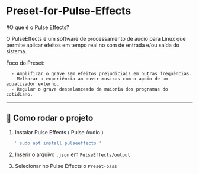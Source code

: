 # Preset-for-Pulse-Effects

#O que é o Pulse Effects?

O PulseEffects é um software de processamento de áudio para Linux que permite aplicar efeitos em tempo real no som de entrada e/ou saída do sistema.

Foco do Preset:
      
      - Amplificar o grave sem efeitos prejudiciais em outras frequências.
      - Melhorar a experiência ao ouvir musicas com o apoio de um equalizador externo.
      - Regular o grave desbalanceado da maioria dos programas do cotidiano. 

---

## 🚀 Como rodar o projeto

1. Instalar Pulse Effects ( Pulse Audio )

```bash
   ' sudo apt install pulseeffects '
```
2. Inserir o arquivo `.json` em `PulseEffects/output`

3. Selecionar no Pulse Effects o `Preset-bass`
   

